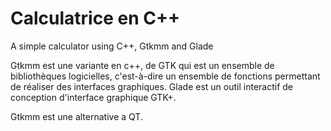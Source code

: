 # Calculatrice en C++
A simple calculator using C++, Gtkmm and Glade

Gtkmm est une variante en c++, de GTK qui est un ensemble de bibliothèques logicielles, c'est-à-dire un ensemble de fonctions permettant de réaliser des interfaces graphiques.
Glade est un outil interactif de conception d'interface graphique GTK+.

Gtkmm est une alternative a QT.
